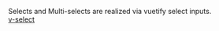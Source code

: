 Selects and Multi-selects are realized via vuetify select inputs.<br>
<a href="https://v2.vuetifyjs.com/en/components/selects/" target="_blank">v-select</a>
